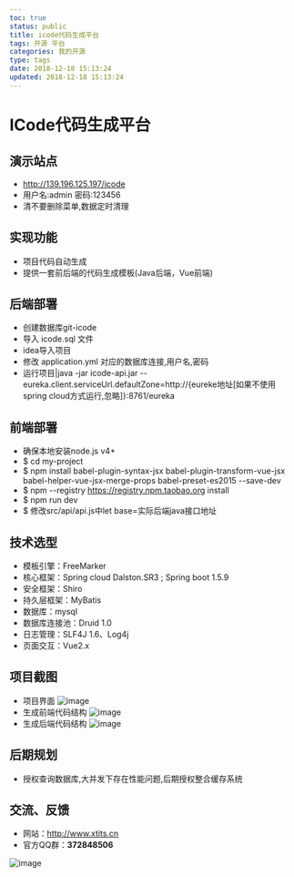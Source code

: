 ```yaml
---
toc: true
status: public
title: icode代码生成平台
tags: 开源 平台
categories: 我的开源
type: tags
date: 2018-12-18 15:13:24
updated: 2018-12-18 15:13:24
---
```

# ICode代码生成平台
## 演示站点
- http://139.196.125.197/icode
- 用户名:admin 密码:123456
- 清不要删除菜单,数据定时清理
<!--more-->
## 实现功能
- 项目代码自动生成
- 提供一套前后端的代码生成模板(Java后端，Vue前端)

## 后端部署
- 创建数据库git-icode
- 导入 icode.sql 文件
- idea导入项目
- 修改 application.yml 对应的数据库连接,用户名,密码
- 运行项目|java -jar icode-api.jar --eureka.client.serviceUrl.defaultZone=http://{eureke地址[如果不使用spring cloud方式运行,忽略]}:8761/eureka

## 前端部署
- 确保本地安装node.js v4+
- $ cd my-project
- $ npm install babel-plugin-syntax-jsx babel-plugin-transform-vue-jsx babel-helper-vue-jsx-merge-props babel-preset-es2015 --save-dev
- $ npm --registry https://registry.npm.taobao.org install
- $ npm run dev
- $ 修改src/api/api.js中let base=实际后端java接口地址

## 技术选型
- 模板引擎：FreeMarker
- 核心框架：Spring cloud Dalston.SR3 ; Spring boot 1.5.9 
- 安全框架：Shiro
- 持久层框架：MyBatis
- 数据库：mysql
- 数据库连接池：Druid 1.0
- 日志管理：SLF4J 1.6、Log4j
- 页面交互：Vue2.x

## 项目截图
- 项目界面
![image](https://shenghaijiang-git.oss-cn-shanghai.aliyuncs.com/icode/1.png)
- 生成前端代码结构
![image](https://shenghaijiang-git.oss-cn-shanghai.aliyuncs.com/icode/2.png)
- 生成后端代码结构
![image](https://shenghaijiang-git.oss-cn-shanghai.aliyuncs.com/icode/3.png)

## 后期规划
- 授权查询数据库,大并发下存在性能问题,后期授权整合缓存系统

## 交流、反馈
- 网站：http://www.xtits.cn
- 官方QQ群：**372848506**

![image](http://shenghaijiang-git.oss-cn-shanghai.aliyuncs.com/common/372848506.png)
